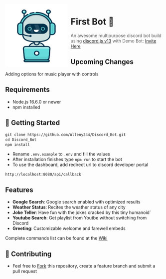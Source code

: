 <img width="200" height="200" align="left" style="float: left; margin: 0 10px 0 0;" alt="Strange" src="./readmeImages/bot.jpg">

# First Bot 🤖

> An awesome multipurpose discord bot build using [discord.js v13](https://discord.js.org) with 
> Demo Bot: [Invite Here](https://discord.com/api/oauth2/authorize?client_id=806034132102152203&scope=bot)

## Upcoming Changes
Adding options for music player with controls

## Requirements

- Node.js 16.6.0 or newer
- npm installed

## 🚀 Getting Started

```
git clone https://github.com/Alleny244/Discord_Bot.git
cd Discord_Bot
npm install
```

- Rename `.env.example` to `.env` and fill the values
- After installation finishes type `npm run` to start the bot
- To use the dashboard, add redirect url to discord developer portal
```
http://localhost:8080/api/callback
```

## Features

- **Google Search**: Google search enabled with optimized results
- **Weather Status**: Recites the weather status of any city
- **Joke Teller**: Have fun with the jokes cracked by this tiny humanoid`
- **Youtube Search**: Get playlist from Youtbe without switching from Discord
- **Greeting**: Customizable welcome and farewell embeds


Complete commands list can be found at the [Wiki](https://github.com/Alleny244/Discord_Bot/wiki)

## 🤝 Contributing

- Feel free to [Fork](https://github.com/Alleny244/Discord_Bot/fork) this repository, create a feature branch and submit a pull request
